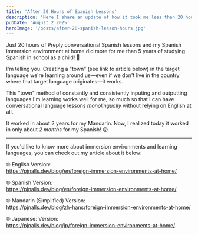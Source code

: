 ```yaml
---
title: 'After 20 Hours of Spanish Lessons'
description: "Here I share an update of how it took me less than 20 hours of Spanish lessons to hold conversations in Spanish with no English."
pubDate: 'August 2 2025'
heroImage: '/posts/after-20-spanish-lesson-hours.jpg'
---
```

Just 20 hours of Preply conversational Spanish lessons and my Spanish immersion environment at home did more for me than 5 years of studying Spanish in school as a child! 🤯

I'm telling you. Creating a "town" (see link to article below) in the target language we're learning around us—even if we don't live in the country where that target language originates—it works. 

This "town" method of constantly and consistently inputing and outputting languages I'm learning works well for me, so much so that I can have conversational language lessons *monolingually* without relying on English at all.

It worked in about 2 years for my Mandarin.
Now, I realized today it worked in only about *2 months* for my Spanish! 😲 

---

If you'd like to know more about immersion environments and learning languages, you can check out my article about it below:

🌐 English Version:<br/>
https://pjnalls.dev/blog/en/foreign-immersion-environments-at-home/

🌐 Spanish Version:<br/>
https://pjnalls.dev/blog/es/foreign-immersion-environments-at-home/

🌐 Mandarin (Simplified) Version:<br/>
https://pjnalls.dev/blog/zh-hans/foreign-immersion-environments-at-home/

🌐 Japanese: Version:<br/>
https://pjnalls.dev/blog/jp/foreign-immersion-environments-at-home/